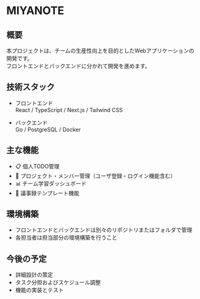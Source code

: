 # MIYANOTE

## 概要
本プロジェクトは、チームの生産性向上を目的としたWebアプリケーションの開発です。  
フロントエンドとバックエンドに分かれて開発を進めます。

## 技術スタック
- フロントエンド  
  React / TypeScript / Next.js / Tailwind CSS

- バックエンド  
  Go / PostgreSQL / Docker

## 主な機能
- 📋 個人TODO管理  
- 👥 プロジェクト・メンバー管理（ユーザ登録・ログイン機能含む）  
- 📊 チーム学習ダッシュボード  
- 📝 議事録テンプレート機能  

## 環境構築
- フロントエンドとバックエンドは別々のリポジトリまたはフォルダで管理  
- 各担当者は担当部分の環境構築を行うこと  

## 今後の予定
- 詳細設計の策定  
- タスク分担およびスケジュール調整  
- 機能の実装とテスト  


